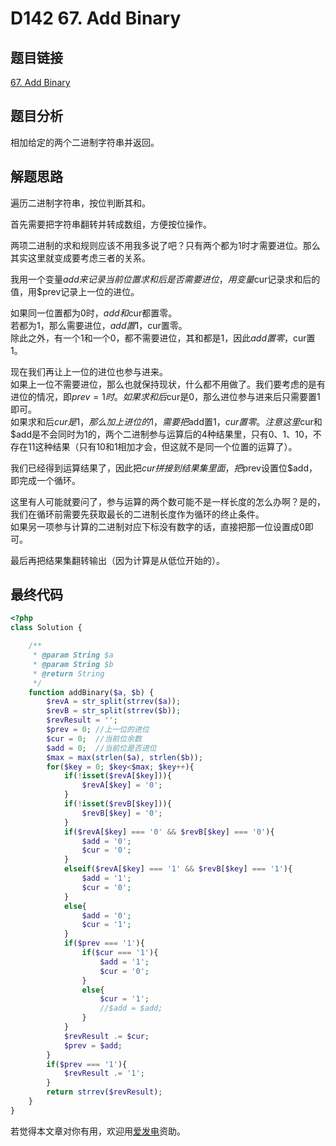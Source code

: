 # D142 67. Add Binary

## 题目链接

[67. Add Binary](https://leetcode.com/problems/add-binary/)

## 题目分析

相加给定的两个二进制字符串并返回。

## 解题思路

遍历二进制字符串，按位判断其和。

首先需要把字符串翻转并转成数组，方便按位操作。

两项二进制的求和规则应该不用我多说了吧？只有两个都为1时才需要进位。那么其实这里就变成要考虑三者的关系。

我用一个变量$add来记录当前位置求和后是否需要进位，用变量$cur记录求和后的值，用$prev记录上一位的进位。

如果同一位置都为0时，$add和$cur都置零。  
若都为1，那么需要进位，$add置1，$cur置零。  
除此之外，有一个1和一个0，都不需要进位，其和都是1，因此$add置零，$cur置1。

现在我们再让上一位的进位也参与进来。  
如果上一位不需要进位，那么也就保持现状，什么都不用做了。我们要考虑的是有进位的情况，即$prev=1时。  
如果求和后$cur是0，那么进位参与进来后只需要置1即可。  
如果求和后$cur是1，那么加上进位的1，需要把$add置1，$cur置零。  
注意这里$cur和$add是不会同时为1的，两个二进制参与运算后的4种结果里，只有0、1、10，不存在11这种结果（只有10和1相加才会，但这就不是同一个位置的运算了）。

我们已经得到运算结果了，因此把$cur拼接到结果集里面，把$prev设置位$add，即完成一个循环。

这里有人可能就要问了，参与运算的两个数可能不是一样长度的怎么办啊？是的，我们在循环前需要先获取最长的二进制长度作为循环的终止条件。  
如果另一项参与计算的二进制对应下标没有数字的话，直接把那一位设置成0即可。

最后再把结果集翻转输出（因为计算是从低位开始的）。

## 最终代码

```php
<?php
class Solution {

    /**
     * @param String $a
     * @param String $b
     * @return String
     */
    function addBinary($a, $b) {
        $revA = str_split(strrev($a));
        $revB = str_split(strrev($b));
        $revResult = '';
        $prev = 0; //上一位的进位
        $cur = 0;  //当前位余数
        $add = 0;  //当前位是否进位
        $max = max(strlen($a), strlen($b));
        for($key = 0; $key<$max; $key++){
            if(!isset($revA[$key])){
				$revA[$key] = '0';
            }
            if(!isset($revB[$key])){
				$revB[$key] = '0';
            }
            if($revA[$key] === '0' && $revB[$key] === '0'){
                $add = '0';
                $cur = '0';
            }
            elseif($revA[$key] === '1' && $revB[$key] === '1'){
                $add = '1';
                $cur = '0';
            }
            else{
                $add = '0';
                $cur = '1';
            }
            if($prev === '1'){
                if($cur === '1'){
                    $add = '1';
                    $cur = '0';
                }
                else{
                    $cur = '1';
                    //$add = $add;
                }
            }
            $revResult .= $cur;
            $prev = $add;
        }
        if($prev === '1'){
            $revResult .= '1';
        }
        return strrev($revResult);
    }
}
```

若觉得本文章对你有用，欢迎用[爱发电](https://afdian.net/@skys215)资助。

